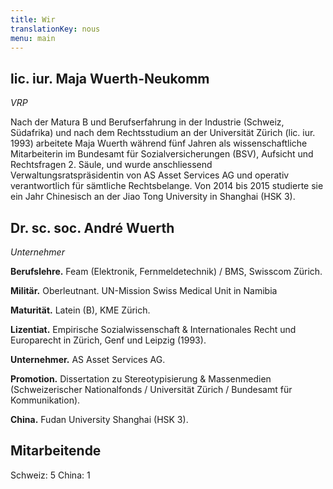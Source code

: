```yaml
---
title: Wir
translationKey: nous
menu: main
---
```


## lic. iur. Maja Wuerth-Neukomm

*VRP*

Nach der Matura B und Berufserfahrung in der Industrie (Schweiz, Südafrika) und nach dem Rechtsstudium an der Universität Zürich (lic. iur. 1993) arbeitete Maja Wuerth während fünf Jahren als wissenschaftliche Mitarbeiterin im Bundesamt für Sozialversicherungen (BSV), Aufsicht und Rechtsfragen 2. Säule, und wurde anschliessend Verwaltungsratspräsidentin von AS Asset Services AG und operativ verantwortlich für sämtliche Rechtsbelange. Von 2014 bis 2015 studierte sie ein Jahr Chinesisch an der Jiao Tong University in Shanghai (HSK 3).


## Dr. sc. soc. André Wuerth

*Unternehmer*

**Berufslehre.** Feam (Elektronik, Fernmeldetechnik) / BMS, Swisscom Zürich.

**Militär.** Oberleutnant. UN-Mission Swiss Medical Unit in Namibia

**Maturität.** Latein (B), KME Zürich. 

**Lizentiat.** Empirische Sozialwissenschaft & Internationales Recht und Europarecht in Zürich, Genf und Leipzig (1993). 

**Unternehmer.** AS Asset Services AG. 

**Promotion.** Dissertation zu Stereotypisierung & Massenmedien (Schweizerischer Nationalfonds / Universität Zürich / Bundesamt für Kommunikation). 

**China.** Fudan University Shanghai (HSK 3). 

## Mitarbeitende

Schweiz: 5
China: 1
